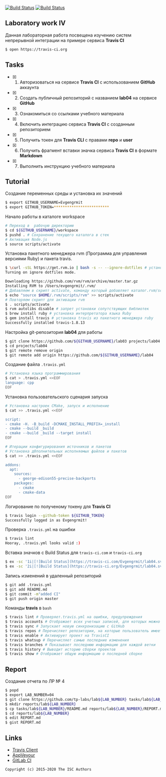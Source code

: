 [![Build Status](https://travis-ci.com/Evgengrmit/lab04.svg?branch=master)](https://travis-ci.com/Evgengrmit/lab04)
[![Build Status](https://travis-ci.org/Evgengrmit/lab04.svg?branch=master)](https://travis-ci.org/Evgengrmit/lab04)
## Laboratory work IV

Данная лабораторная работа посвещена изучению систем непрерывной интеграции на примере сервиса **Travis CI**

```sh
$ open https://travis-ci.org
```

## Tasks

- [x] 1. Авторизоваться на сервисе **Travis CI** с использованием **GitHub** аккаунта
- [x] 2. Создать публичный репозиторий с названием **lab04** на сервисе **GitHub**
- [x] 3. Ознакомиться со ссылками учебного материала
- [x] 4. Включить интеграцию сервиса **Travis CI** с созданным репозиторием
- [x] 5. Получить токен для **Travis CLI** с правами **repo** и **user**
- [x] 6. Получить фрагмент вставки значка сервиса **Travis CI** в формате **Markdown**
- [x] 7. Выполнить инструкцию учебного материала

## Tutorial
Создание переменных среды и установка их значений
```sh
$ export GITHUB_USERNAME=Evgengrmit
$ export GITHUB_TOKEN=*************************
```
Начало работы в каталоге workspace
```sh
# Переход в  рабочую директорию
$ cd ${GITHUB_USERNAME}/workspace
$ pushd . # Сохранение текущего каталога в стек
# Активация Node.js
$ source scripts/activate
```
Установка пакетного менеджера rvm (Программа для управления версиями Ruby) и пакета travis.
```sh
$ \curl -sSL https://get.rvm.io | bash -s -- --ignore-dotfiles # установка программы RVM
Turning on ignore dotfiles mode.

Downloading https://github.com/rvm/rvm/archive/master.tar.gz
Installing RVM to /Users/evgengrmit/.rvm/
# Добавляем в скрипт activate, команду который добавляет каталог.rvm/scripts/rvm к переменной среды PATH
$ echo "source $HOME/.rvm/scripts/rvm" >> scripts/activate
# Повторяем скрипт для активации rvm
$ . scripts/activate
$ rvm autolibs disable # запрет установки сопутствующих библиотек
$ brew install ruby # установка интерпретатора языка Ruby
$ gem install travis # установка travis из пакетного менеджера ruby
Successfully installed travis-1.8.13
```
Настройка git-репозитория **lab04** для работы
```sh
$ git clone https://github.com/${GITHUB_USERNAME}/lab03 projects/lab04
$ cd projects/lab04
$ git remote remove origin
$ git remote add origin https://github.com/${GITHUB_USERNAME}/lab04
```
Создание файла `.travis.yml`
```sh
# Установка языка программирования
$ cat > .travis.yml <<EOF
language: cpp
EOF
```
Установка пользовательского сценария запуска
```sh
# Установка настроек СMake, запуск и исполнение
$ cat >> .travis.yml <<EOF

script:
- cmake -H. -B_build -DCMAKE_INSTALL_PREFIX=_install
- cmake --build _build
- cmake --build _build --target install
EOF
```

```sh
# Итерации конфигурирования источников и пакетов
# Установка д0полнительных исполняемых файлов и пакетов
$ cat >> .travis.yml <<EOF

addons:
  apt:
    sources:
      - george-edison55-precise-backports
    packages:
      - cmake
      - cmake-data
EOF
```
Логирование по полученому токену для **Travis CI**
```sh
$ travis login --github-token ${GITHUB_TOKEN}
Successfully logged in as Evgengrmit!
```
Проверка `.travis.yml` на ошибки
```sh
$ travis lint
Hooray, .travis.yml looks valid :)
```
Вставка значков с Build Status для `travis-ci.com` и `travis-ci.org`
```sh
$ ex -sc '1i|[![Build Status](https://travis-ci.com/Evgengrmit/lab04.svg?branch=master)](https://travis-ci.com/Evgengrmit/lab04)' -cx README.md
$ ex -sc '2i|[![Build Status](https://travis-ci.org/Evgengrmit/lab04.svg?branch=master)](https://travis-ci.org/Evgengrmit/lab04)' -cx README.md
```
Запись изменений в удаленный репозиторий
```sh
$ git add .travis.yml
$ git add README.md
$ git commit -m"added CI"
$ git push origin master
```
Команды **travis** в `bash`
```sh
$ travis lint # Проверяет.travis.yml на ошибки, предупреждения
$ travis accounts # Отображает всех учетных записей, для которых можно настроить репозиторий
$ travis sync # Запускает новую синхронизацию с GitHub
$ travis repos # Перечисляет репозитории, на которые пользователь имеет определенные разрешения.
$ travis enable # Активирует проект на TravisCI
$ travis whatsup # Перечисляет самые последние изменения
$ travis branches # Показывает последнюю информацию для каждой ветки
$ travis history # Выводит историю сборки проектов
$ travis show # Отображает общую информацию о последней сборке
```

## Report
Создание отчета по ЛР № 4
```sh
$ popd
$ export LAB_NUMBER=04
$ git clone https://github.com/tp-labs/lab${LAB_NUMBER} tasks/lab${LAB_NUMBER}
$ mkdir reports/lab${LAB_NUMBER}
$ cp tasks/lab${LAB_NUMBER}/README.md reports/lab${LAB_NUMBER}/REPORT.md
$ cd reports/lab${LAB_NUMBER}
$ edit REPORT.md
$ gist REPORT.md
```

## Links

- [Travis Client](https://github.com/travis-ci/travis.rb)
- [AppVeyour](https://www.appveyor.com/)
- [GitLab CI](https://about.gitlab.com/gitlab-ci/)

```
Copyright (c) 2015-2020 The ISC Authors
```
